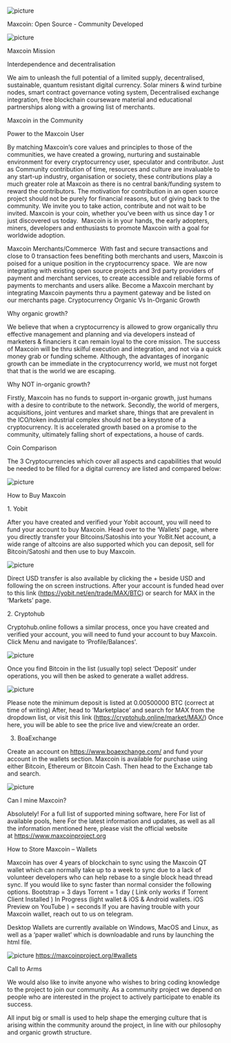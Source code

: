 ![picture](img/logo.png)

Maxcoin: Open Source - Community Developed

![picture](img/info1.png)

Maxcoin Mission

Interdependence and decentralisation 

We aim to unleash the full potential of a limited supply, decentralised, sustainable, quantum resistant digital currency.
Solar miners & wind turbine nodes, smart contract governance voting system, Decentralised exchange integration, free blockchain courseware material and educational partnerships along with a growing list of merchants.


Maxcoin in the Community

Power to the Maxcoin User

By matching Maxcoin’s core values and principles to those of the communities, we have created a growing, nurturing and sustainable environment for every cryptocurrency user, speculator and contributor. Just as Community contribution of time, resources and culture are invaluable to any start-up industry, organisation or society, these contributions play a much greater role at Maxcoin as there is no central bank/funding system to reward the contributors. The motivation for contribution in an open source project should not be purely for financial reasons, but of giving back to the community. We invite you to take action, contribute and not wait to be invited.
Maxcoin is your coin, whether you’ve been with us since day 1 or just discovered us today.  Maxcoin is in your hands, the early adopters, miners, developers and enthusiasts to promote Maxcoin with a goal for worldwide adoption.


Maxcoin Merchants/Commerce 
With fast and secure transactions and close to 0 transaction fees benefiting both merchants and users, Maxcoin is poised for a unique position in the cryptocurrency space.  We are now integrating with existing open source projects and 3rd party providers of payment and merchant services, to create accessible and reliable forms of payments to merchants and users alike. Become a Maxcoin merchant by integrating Maxcoin payments thru a payment gateway and be listed on our merchants page.
Cryptocurrency Organic Vs In-Organic Growth


Why organic growth? 

We believe that when a cryptocurrency is allowed to grow organically thru effective management and planning and via developers instead of marketers & financiers it can remain loyal to the core mission. The success of Maxcoin will be thru skilful execution and integration, and not via a quick money grab or funding scheme. Although, the advantages of inorganic growth can be immediate in the cryptocurrency world, we must not forget that that is the world we are escaping.  

Why NOT in-organic growth? 

Firstly, Maxcoin has no funds to support in-organic growth, just humans with a desire to contribute to the network. Secondly, the world of mergers, acquisitions, joint ventures and market share, things that are prevalent in the ICO/token industrial complex should not be a keystone of a cryptocurrency. It is accelerated growth based on a promise to the community, ultimately falling short of expectations, a house of cards. 

Coin Comparison

The 3 Cryptocurrencies which cover all aspects and capabilities that would be needed to be filled for a digital currency are listed and compared below:

![picture](img/compare.png)

How to Buy Maxcoin

1. Yobit

After you have created and verified your Yobit account, you will need to fund your account to buy Maxcoin.
Head over to the ‘Wallets’ page, where you directly transfer your Bitcoins/Satoshis into your YoBit.Net account, a wide range of altcoins are also supported which you can deposit, sell for Bitcoin/Satoshi and then use to buy Maxcoin.

![picture](img/yobit1.png)

Direct USD transfer is also available by clicking the + beside USD and following the on screen instructions.
After your account is funded head over to this link (https://yobit.net/en/trade/MAX/BTC) or search for MAX in the ‘Markets’ page.


2. Cryptohub

Cryptohub.online follows a similar process, once you have created and verified your account, you will need to fund your account to buy Maxcoin. Click Menu and navigate to ‘Profile/Balances'.

![picture](img/cryptohub1.png)

Once you find Bitcoin in the list (usually top) select ‘Deposit’ under operations, you will then be asked to generate a wallet address.

![picture](img/cryptohub2.png)

Please note the minimum deposit is listed at 0.00500000 BTC (correct at time of writing)
After, head to ‘Marketplace’ and search for MAX from the dropdown list, or visit this link (https://cryptohub.online/market/MAX/)
Once here, you will be able to see the price live and view/create an order.


3. BoaExchange

Create an account on https://www.boaexchange.com/ and fund your account in the wallets section. Maxcoin is available for purchase using either Bitcoin, Ethereum or Bitcoin Cash. Then head to the Exchange tab and search.

![picture](img/boa1.png)


Can I mine Maxcoin?

Absolutely!
For a full list of supported mining software, here
For list of available pools, here
For the latest information and updates,  as well as all the information mentioned here, please visit the official website at https://www.maxcoinproject.org


How to Store Maxcoin – Wallets

Maxcoin has over 4 years of blockchain to sync using the Maxcoin QT wallet which can normally take up to a week to sync due to a lack of volunteer developers who can help rebase to a single block head thread sync. If you would like to sync faster than normal consider the following options.
Bootstrap = 3 days
Torrent = 1 day ( Link only works if Torrent Client Installed )
In Progress (light wallet & iOS & Android wallets. iOS Preview on YouTube ) = seconds
If you are having trouble with your Maxcoin wallet, reach out to us on telegram.

Desktop Wallets are currently available on Windows, MacOS and Linux, as well as a ‘paper wallet’ which is downloadable and runs by launching the html file.

![picture](img/wallets.png)
https://maxcoinproject.org/#wallets

Call to Arms

We would also like to invite anyone who wishes to bring coding knowledge to the project to join our community. As a community project we depend on people who are interested in the project to actively participate to enable its success.

All input big or small is used to help shape the emerging culture that is arising within the community around the project, in line with our philosophy and organic growth structure.
